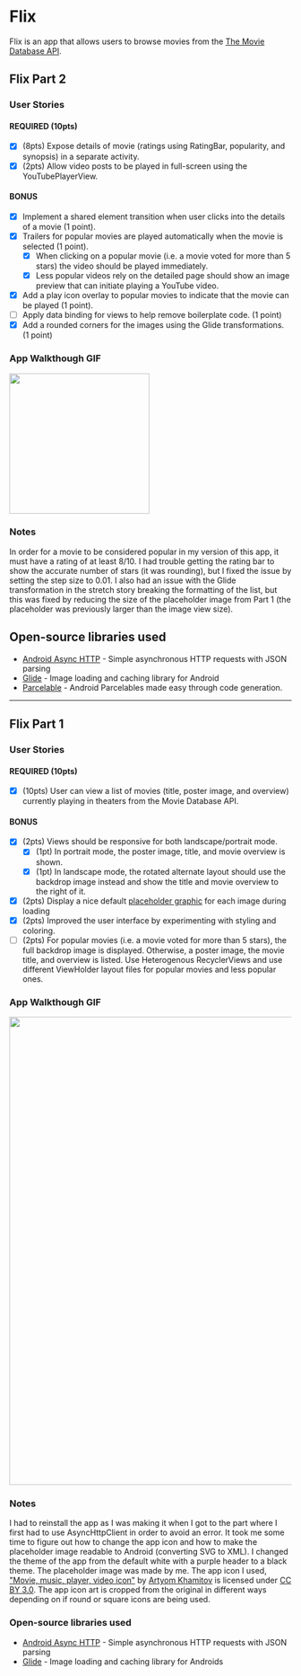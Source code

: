 # Flix
Flix is an app that allows users to browse movies from the [The Movie Database API](http://docs.themoviedb.apiary.io/#).

## Flix Part 2

### User Stories

#### REQUIRED (10pts)

- [x] (8pts) Expose details of movie (ratings using RatingBar, popularity, and synopsis) in a separate activity.
- [x] (2pts) Allow video posts to be played in full-screen using the YouTubePlayerView.

#### BONUS

- [x] Implement a shared element transition when user clicks into the details of a movie (1 point).
- [x] Trailers for popular movies are played automatically when the movie is selected (1 point).
  - [x] When clicking on a popular movie (i.e. a movie voted for more than 5 stars) the video should be played immediately.
  - [x] Less popular videos rely on the detailed page should show an image preview that can initiate playing a YouTube video.
- [x] Add a play icon overlay to popular movies to indicate that the movie can be played (1 point).
- [ ] Apply data binding for views to help remove boilerplate code. (1 point)
- [x] Add a rounded corners for the images using the Glide transformations. (1 point)

### App Walkthough GIF
<img src="https://i.imgur.com/befXUdX.gif" width=250><br>

### Notes

In order for a movie to be considered popular in my version of this app, it must have a rating of at least 8/10. I had trouble getting the rating bar to show the accurate number of stars (it was rounding), but I fixed the issue by setting the step size to 0.01. I also had an issue with the Glide transformation in the stretch story breaking the formatting of the list, but this was fixed by reducing the size of the placeholder image from Part 1 (the placeholder was previously larger than the image view size).

## Open-source libraries used
- [Android Async HTTP](https://github.com/codepath/CPAsyncHttpClient) - Simple asynchronous HTTP requests with JSON parsing
- [Glide](https://github.com/bumptech/glide) - Image loading and caching library for Android
- [Parcelable](https://github.com/johncarl81/parceler) - Android Parcelables made easy through code generation.

---

## Flix Part 1

### User Stories

#### REQUIRED (10pts)
- [x] (10pts) User can view a list of movies (title, poster image, and overview) currently playing in theaters from the Movie Database API.

#### BONUS
- [x] (2pts) Views should be responsive for both landscape/portrait mode.
   - [x] (1pt) In portrait mode, the poster image, title, and movie overview is shown.
   - [x] (1pt) In landscape mode, the rotated alternate layout should use the backdrop image instead and show the title and movie overview to the right of it.

- [x] (2pts) Display a nice default [placeholder graphic](https://guides.codepath.org/android/Displaying-Images-with-the-Glide-Library#advanced-usage) for each image during loading
- [x] (2pts) Improved the user interface by experimenting with styling and coloring.
- [ ] (2pts) For popular movies (i.e. a movie voted for more than 5 stars), the full backdrop image is displayed. Otherwise, a poster image, the movie title, and overview is listed. Use Heterogenous RecyclerViews and use different ViewHolder layout files for popular movies and less popular ones.

### App Walkthough GIF
<img src="https://i.imgur.com/kNl0B1a.gif" width=834><br>

### Notes
I had to reinstall the app as I was making it when I got to the part where I first had to use AsyncHttpClient in order to avoid an error. It took me some time to figure out how to change the app icon and how to make the placeholder image readable to Android (converting SVG to XML). I changed the theme of the app from the default white with a purple header to a black theme.
The placeholder image was made by me. The app icon I used, ["Movie, music, player, video icon"](https://www.iconfinder.com/icons/1564536/movie_music_player_video_icon) by [Artyom Khamitov](https://www.iconfinder.com/Kh.Artyom) is licensed under [CC BY 3.0](https://creativecommons.org/licenses/by/3.0/). The app icon art is cropped from the original in different ways depending on if round or square icons are being used.

### Open-source libraries used

- [Android Async HTTP](https://github.com/codepath/CPAsyncHttpClient) - Simple asynchronous HTTP requests with JSON parsing
- [Glide](https://github.com/bumptech/glide) - Image loading and caching library for Androids
